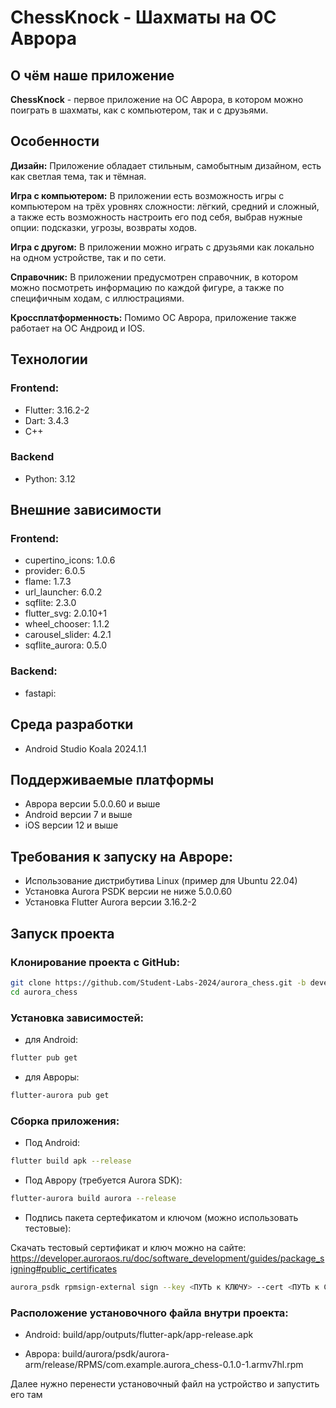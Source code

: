 # ChessKnock - Шахматы на ОС Аврора

## О чём наше приложение

**ChessKnock** - первое приложение на ОС Аврора, в котором можно поиграть в шахматы, как с компьютером, так и с друзьями. 

## Особенности

**Дизайн:** Приложение обладает стильным, самобытным дизайном, есть как светлая тема, так и тёмная.

**Игра с компьютером:** В приложении есть возможность игры с компьютером на трёх уровнях сложности: лёгкий, средний и сложный, а также есть возможность настроить его под себя, выбрав нужные опции: подсказки, угрозы, возвраты ходов.

**Игра с другом:** В приложении можно играть с друзьями как локально на одном устройстве, так и по сети.

**Справочник:** В приложении предусмотрен справочник, в котором можно посмотреть информацию по каждой фигуре, а также по специфичным ходам, с иллюстрациями.

**Кроссплатформенность:** Помимо ОС Аврора, приложение также работает на ОС Андроид и IOS.

## Технологии
### Frontend:
 - Flutter: 3.16.2-2
 - Dart: 3.4.3
 - C++
### Backend
 - Python: 3.12

## Внешние зависимости
### Frontend:
 - cupertino_icons: 1.0.6
 - provider: 6.0.5
 - flame: 1.7.3
 - url_launcher: 6.0.2
 - sqflite: 2.3.0
 - flutter_svg: 2.0.10+1
 - wheel_chooser: 1.1.2
 - carousel_slider: 4.2.1
 - sqflite_aurora: 0.5.0
### Backend:
 - fastapi:

## Среда разработки
 - Android Studio Koala 2024.1.1

## Поддерживаемые платформы
 - Аврора версии 5.0.0.60 и выше
 - Android версии 7 и выше
 - iOS версии 12 и выше

## Требования к запуску на Авроре:
 - Использование дистрибутива Linux (пример для Ubuntu 22.04)
 - Установка Aurora PSDK версии не ниже 5.0.0.60
 - Установка Flutter Aurora версии 3.16.2-2

## Запуск проекта
### Клонирование проекта с GitHub:
```bash
git clone https://github.com/Student-Labs-2024/aurora_chess.git -b develop
cd aurora_chess
```
### Установка зависимостей:

 - для Android:
```bash
flutter pub get
```
 - для Авроры:
```bash
flutter-aurora pub get
```
### Сборка приложения:
  
 - Под Android:
```bash
flutter build apk --release
```

 - Под Аврору (требуется Aurora SDK):
```bash
flutter-aurora build aurora --release
```

 - Подпись пакета сертефикатом и ключом (можно использовать тестовые):
   
Скачать тестовый сертификат и ключ можно на сайте: https://developer.auroraos.ru/doc/software_development/guides/package_signing#public_certificates
```bash
aurora_psdk rpmsign-external sign --key <ПУТЬ к КЛЮЧУ> --cert <ПУТЬ к СЕРТИФИКАТУ> <ПУТЬ к ПАКЕТУ>
```

### Расположение установочного файла внутри проекта:

- Android: build/app/outputs/flutter-apk/app-release.apk

- Аврора: build/aurora/psdk/aurora-arm/release/RPMS/com.example.aurora_chess-0.1.0-1.armv7hl.rpm

Далее нужно перенести установочный файл на устройство и запустить его там


